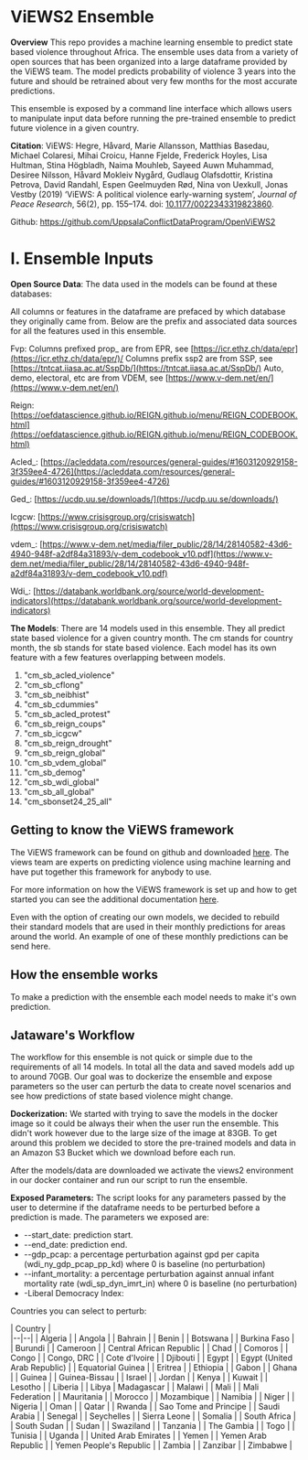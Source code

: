 # ViEWS2 Ensemble

 **Overview**  This repo provides a machine learning ensemble to predict state based violence throughout Africa. The ensemble uses data from a variety of open sources that has been organized into a large dataframe provided by the ViEWS team. The model predicts probability of violence 3 years into the future and should be retrained about very few months for the most accurate predictions. 
 
This ensemble is exposed by a command line interface which allows users to manipulate  input data before running the pre-trained ensemble to predict future violence in a given country.

 **Citation**: 
ViEWS:
Hegre, Håvard, Marie Allansson, Matthias Basedau, Michael Colaresi, Mihai Croicu, Hanne Fjelde, Frederick Hoyles, Lisa Hultman, Stina Högbladh, Naima Mouhleb, Sayeed Auwn Muhammad, Desiree Nilsson, Håvard Mokleiv Nygård, Gudlaug Olafsdottir, Kristina Petrova, David Randahl, Espen Geelmuyden Rød, Nina von Uexkull, Jonas Vestby (2019) ‘ViEWS: A political violence early-warning system’, _Journal of Peace Research_, 56(2), pp. 155–174. doi: [10.1177/0022343319823860](https://doi.org/10.1177/0022343319823860).

Github: https://github.com/UppsalaConflictDataProgram/OpenViEWS2

# **I. Ensemble Inputs**
 **Open Source Data**:
 The data used in the models can be found at these databases:

All columns or features in the dataframe are prefaced by which database they originally came from. Below are the prefix and associated data sources for all the features used in this ensemble.
  
Fvp:
Columns prefixed prop_ are from EPR, see [https://icr.ethz.ch/data/epr](https://icr.ethz.ch/data/epr/)/
Columns prefix ssp2 are from SSP, see [https://tntcat.iiasa.ac.at/SspDb/](https://tntcat.iiasa.ac.at/SspDb/)
Auto, demo, electoral, etc are from VDEM, see [https://www.v-dem.net/en/](https://www.v-dem.net/en/)

Reign:
[https://oefdatascience.github.io/REIGN.github.io/menu/REIGN_CODEBOOK.html](https://oefdatascience.github.io/REIGN.github.io/menu/REIGN_CODEBOOK.html)

Acled_:
[https://acleddata.com/resources/general-guides/#1603120929158-3f359ee4-4726](https://acleddata.com/resources/general-guides/#1603120929158-3f359ee4-4726)

Ged_:
[https://ucdp.uu.se/downloads/](https://ucdp.uu.se/downloads/)

Icgcw:
[https://www.crisisgroup.org/crisiswatch](https://www.crisisgroup.org/crisiswatch)

vdem_:
[https://www.v-dem.net/media/filer_public/28/14/28140582-43d6-4940-948f-a2df84a31893/v-dem_codebook_v10.pdf](https://www.v-dem.net/media/filer_public/28/14/28140582-43d6-4940-948f-a2df84a31893/v-dem_codebook_v10.pdf)

Wdi_:
[https://databank.worldbank.org/source/world-development-indicators](https://databank.worldbank.org/source/world-development-indicators)

 **The Models**:
 There are 14 models used in this ensemble. They all predict state based violence for a given country month. The cm stands for country month, the sb stands for state based violence. Each model has its own feature with a few features overlapping between models. 

 1. "cm_sb_acled_violence"
 2. "cm_sb_cflong"
 3.  "cm_sb_neibhist"
 4. "cm_sb_cdummies"
 5. "cm_sb_acled_protest"
 6.  "cm_sb_reign_coups"
 7. "cm_sb_icgcw"
 8. "cm_sb_reign_drought"
 9.  "cm_sb_reign_global"
 10. "cm_sb_vdem_global"
 11.  "cm_sb_demog"
 12. "cm_sb_wdi_global"
 13. "cm_sb_all_global" 
 14.  "cm_sbonset24_25_all"

## Getting to know the ViEWS framework
The ViEWS framework can be found on github and downloaded [here](https://github.com/UppsalaConflictDataProgram/OpenViEWS2). The views team are experts on predicting violence using machine learning and have put together this framework for anybody to use.  

For more information on how the ViEWS framework is set up and how to get started you can see the additional documentation [here](https://views.pcr.uu.se/download/docs/views.pdf).

Even with the option of creating our own models, we decided to rebuild their standard models that are used in their monthly predictions for areas around the world. An example of one of these monthly predictions can be send here.

## How the ensemble works

To make a prediction with the ensemble each model needs to make it's own prediction. 

## Jataware's Workflow
The workflow for this ensemble is not quick or simple due to the requirements of all 14 models. In total all the data and saved models add up to around 70GB. Our goal was to dockerize the ensemble and expose parameters so the user can perturb the data to create novel scenarios and see how predictions of state based violence might change. 

**Dockerization:** 
We started with trying to save the models in the docker image so it could be always their when the user run the ensemble. This didn't work however due to the large size of the image at 83GB. To get around this problem we decided to store the pre-trained models and data in an Amazon S3 Bucket which we download before each run. 

After the models/data are downloaded we activate the views2 environment in our docker container and run our script to run the ensemble.

**Exposed Parameters:** 
The script looks for any parameters passed by the user to determine if the dataframe needs to be perturbed before a prediction is made. The parameters we exposed are:
-   --start_date: prediction start.
-   --end_date: prediction end.
- --gdp_pcap: a percentage perturbation against gpd per capita (wdi_ny_gdp_pcap_pp_kd) where 0 is baseline (no perturbation)
- --infant_mortality: a percentage perturbation against annual infant mortality rate (wdi_sp_dyn_imrt_in) where 0 is baseline (no perturbation)
- -Liberal Democracy Index:  



Countries you can select to perturb: 

| Country |  
|--|--|
| Algeria |
| Angola |
| Bahrain |
| Benin |
| Botswana |
| Burkina Faso |
| Burundi |
| Cameroon |
| Central African Republic |
| Chad |
| Comoros |
| Congo |
| Congo, DRC |
| Cote d'Ivoire |
| Djibouti |
| Egypt |
| Egypt (United Arab Republic) |
| Equatorial Guinea |
| Eritrea |
| Ethiopia |
| Gabon |
| Ghana |
| Guinea |
| Guinea-Bissau |
| Israel |
| Jordan |
| Kenya |
| Kuwait |
| Lesotho |
| Liberia |
| Libya 
| Madagascar |
| Malawi |
| Mali |
| Mali Federation |
| Mauritania |
| Morocco |
| Mozambique |
| Namibia |
| Niger |
| Nigeria |
| Oman |
| Qatar |
| Rwanda |
| Sao Tome and Principe |
| Saudi Arabia |
| Senegal |
| Seychelles |
| Sierra Leone |
| Somalia |
| South Africa |
| South Sudan |
| Sudan |
| Swaziland |
| Tanzania |
| The Gambia |
| Togo |
| Tunisia |
| Uganda |
| United Arab Emirates |
| Yemen |
| Yemen Arab Republic |
| Yemen People's Republic |
| Zambia |
| Zanzibar |
| Zimbabwe |


